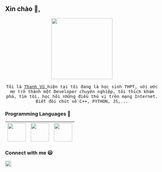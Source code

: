 
## Xin chào :wave:, 

<p align="center">
  <img src="https://i.imgur.com/6JUppLE.gif" width=200>
  <br><br>
  <samp>
    Tôi là <a href="https://fb.com/thanhvu.user/">Thanh Vũ </a> hiện tại tôi đang là học sinh THPT, với ước mơ trở thành một Developer chuyên nghiệp, tôi thích khám phá, tìm tòi, học hỏi những điều thú vị trên mạng Internet. Biết đôi chút về C++, PYTHON, JS,...
  </samp>
</p>

### Programming Languages  :rocket:
|<img src="https://user-images.githubusercontent.com/42747200/46140125-da084900-c26d-11e8-8ea7-c45ae6306309.png" width=60> | <img src="https://upload.wikimedia.org/wikipedia/commons/thumb/9/99/Unofficial_JavaScript_logo_2.svg/1024px-Unofficial_JavaScript_logo_2.svg.png" width=60> | <img src="https://cdn-icons-png.flaticon.com/512/1822/1822899.png" width=60> |
|:---:|:---:|:---:|



### Connect with me :smiley:
<a href="https://facebook.com/thanhvu.user">
  <img align="left" alt="Thanh Vũ" width="21px" src="https://encrypted-tbn0.gstatic.com/images?q=tbn:ANd9GcTqBZtvri3gY6yZyRDmjC8VA7QtJhZzVTbuTA&usqp=CAU" />
</a>
